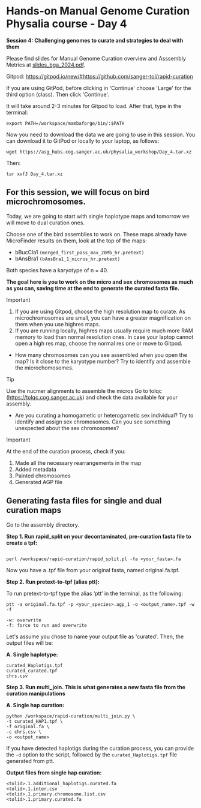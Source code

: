 # Hands-on Manual Genome Curation Physalia course - Day 4

**Session 4: Challenging genomes to curate and strategies to deal with them**

Please find slides for Manual Genome Curation overview and Asssembly Metrics at [slides_bga_2024.pdf](slides_bga_2024.pdf).

Gitpod: https://gitpod.io/new/#https://github.com/sanger-tol/rapid-curation

If you are using GitPod, before clicking in 'Continue' choose 'Large' for the third option (class). Then click 'Continue'.

It will take around 2-3 minutes for Gitpod to load. After that, type in the terminal: 

```
export PATH=/workspace/mambaforge/bin/:$PATH

```


Now you need to download the data we are going to use in this session. You can download it to GitPod or locally to your laptop, as follows:


```
wget https://asg_hubs.cog.sanger.ac.uk/physalia_workshop/Day_4.tar.xz
```

Then:

```
tar xvfJ Day_4.tar.xz
```


## For this session, we will focus on bird microchromosomes.

Today, we are going to start with single haplotype maps and tomorrow we will move to dual curation ones.

Choose one of the bird assemblies to work on. These maps already have MicroFinder results on them, look at the top of the maps:

- bBucCla1 ``` (merged_first_pass_max_20Mb_hr.pretext) ```
- bAnsBra1 ``` (bAnsBra1_1_micros_hr.pretext) ```


Both species have a karyotype of n = 40.

**The goal here is you to work on the micro and sex chromosomes as much as you can, saving time at the end to generate the curated fasta file.**

> [!IMPORTANT]
> 1. If you are using Gitpod, choose the high resolution map to curate. As microchromosomes are small, you can have a greater magnification on them when you use highres maps.
> 2. If you are running locally, highres maps usually require much more RAM memory to load than normal resolution ones. In case your laptop cannot open a high res map, choose the normal res one or move to Gitpod.


- How many chromosomes can you see assembled when you open the map? Is it close to the karyotype number? Try to identify and assemble the microchomosomes.

> [!TIP]
> Use the nucmer alignments to assemble the micros
> Go to tolqc (https://tolqc.cog.sanger.ac.uk) and check the data available for your assembly. 

- Are you curating a homogametic or heterogametic sex individual? Try to identify and assign sex chromosomes. Can you see something unexpected about the sex chromosomes?

> [!IMPORTANT]
> At the end of the curation process, check if you:
> 1. Made all the necessary rearrangements in the map
> 2. Added metadata
> 3. Painted chromosomes
> 4. Generated AGP file

## Generating fasta files for single and dual curation maps


Go to the assembly directory.

**Step 1. Run rapid_split on your decontaminated, pre-curation fasta file to create a tpf:**

```

perl /workspace/rapid-curation/rapid_split.pl -fa <your_fasta>.fa

```

Now you have a .tpf file from your original fasta, named original.fa.tpf.


**Step 2. Run pretext-to-tpf (alias ptt):**

To run pretext-to-tpf type the alias ‘ptt’ in the terminal, as the following:

```
ptt -a original.fa.tpf -p <your_species>.agp_1 -o <output_name>.tpf -w -f

```


```
-w: overwrite 
-f: force to run and overwrite
```

Let's assume you chose to name your output file as 'curated'. Then, the output files will be:

**A. Single haplotype:**

```
curated_Haplotigs.tpf
curated_curated.tpf
chrs.csv

```

**Step 3. Run multi_join. This is what generates a new fasta file from the curation manipulations**

**A. Single hap curation:**

```
python /workspace/rapid-curation/multi_join.py \
-t curated_HAP1.tpf \
-f original.fa \
-c chrs.csv \
-o <output_name>

```
If you have detected haplotigs during the curation process, you can provide the ```-d``` option to the script, followed by the ```curated_Haplotigs.tpf``` file generated from ptt.


**Output files from single hap curation:**

```
<tolid>.1.additional_haplotigs.curated.fa
<tolid>.1.inter.csv
<tolid>.1.primary.chromosome.list.csv
<tolid>.1.primary.curated.fa
```
